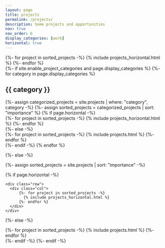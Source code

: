 ```yaml
---
layout: page
title: projects
permalink: /projects/
description: Some projects and opportunities
nav: true
nav_order: 6
display_categories: [work]
horizontal: true
---
```


<div class="row">
    <div class="col-sm mt-3 mt-md-0">
         {%- for project in sorted_projects -%}
            {% include projects_horizontal.html %}
          {%- endfor %}
    </div>
</div>


<!-- pages/projects.md -->
<div class="projects">
{%- if site.enable_project_categories and page.display_categories %}
  <!-- Display categorized projects -->
  {%- for category in page.display_categories %}
  <h2 class="category">{{ category }}</h2>
  {%- assign categorized_projects = site.projects | where: "category", category -%}
  {%- assign sorted_projects = categorized_projects | sort: "importance" %}
  <!-- Generate cards for each project -->
  {% if page.horizontal -%}
 <!-- <div class="container"> -->
    <div class="row">
      <div class="col">
          {%- for project in sorted_projects -%}
            {% include projects_horizontal.html %}
          {%- endfor %}
      </div>
    </div>
<!-- </div> -->
  {%- else -%}
  <div class="grid">
    {%- for project in sorted_projects -%}
      {% include projects.html %}
    {%- endfor %}
  </div>
  {%- endif -%}
  {% endfor %}

{%- else -%}
<!-- Display projects without categories -->
  {%- assign sorted_projects = site.projects | sort: "importance" -%}
  <!-- Generate cards for each project -->
  {% if page.horizontal -%}
  <!-- <div class="container"> -->
    <div class="row">
      <div class="col">
          {%- for project in sorted_projects -%}
            {% include projects_horizontal.html %}
          {%- endfor %}
      </div>
    </div>
  <!-- </div> -->
  {%- else -%}
  <div class="grid">
    {%- for project in sorted_projects -%}
      {% include projects.html %}
    {%- endfor %}
  </div>
  {%- endif -%}
{%- endif -%}
</div>
